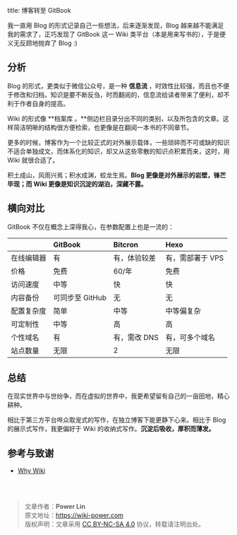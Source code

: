title: 博客转至 GitBook

我一直用 Blog 的形式记录自己一些想法，后来逐渐发现，Blog 越来越不能满足我的需求了，正巧发现了 GitBook 这一 Wiki 类平台（本是用来写书的），于是便义无反顾地抛弃了 Blog :\)

## 分析

Blog 的形式，更类似于微信公众号，是一种 **信息流** ，时效性比较强，而且也不便于修改和归档，知识是要不断反刍，时而翻阅的，信息流给读者带来了便利，却不利于作者自身的提高。

Wiki 的形式像 **档案库 。**侧边栏目录分出不同的类别，以及所包含的文章。这样简洁明晰的结构很方便检索，也更像是在翻阅一本书的不同章节。

更多的时候，博客作为一个比较正式的对外展示载体，一些琐碎而不可或缺的知识不适合单独成文，而体系化的知识，却又从这些零散的知识点积累而来，这时，用 Wiki 就很合适了。

积土成山，风雨兴焉；积水成渊，蛟龙生焉。**Blog 更像是对外展示的岩壁，锋芒毕现；而 Wiki 更像是知识沉淀的湖泊，深藏不露。**

## 横向对比

GitBook 不仅在概念上深得我心，在参数配置上也是一流的：

|            | GitBook         | Bitcron      | Hexo             |
| :--------- | :-------------- | :----------- | :--------------- |
| 在线编辑器 | 有              | 有，体验较差 | 有，需部署于 VPS |
| 价格       | 免费            | 60/年        | 免费             |
| 访问速度   | 中等            | 快           | 快               |
| 内容备份   | 可同步至 GitHub | 无           | 无               |
| 配置复杂度 | 简单            | 中等         | 中等偏复杂       |
| 可定制性   | 中等            | 高           | 高               |
| 个性域名   | 有              | 有，需改 DNS | 有，可多个域名   |
| 站点数量   | 无限            | 2            | 无限             |

## 总结

在现实世界中与世纷争，而在虚拟的世界中，我更希望留有自己的一亩田地，精心耕种。

相比于第三方平台哗众取宠式的写作，在独立博客下能更静下心来。相比于 Blog 的展示式写作，我更偏好于 Wiki 的收纳式写作。**沉淀后吸收，厚积而薄发。**

## 参考与致谢

- [Why Wiki](https://wiki.imshuai.com/why-wiki.html)

<br />

<br />

> 文章作者：**Power Lin**  
> 原文地址：<https://wiki-power.com>  
> 版权声明：文章采用 [CC BY-NC-SA 4.0](https://creativecommons.org/licenses/by/4.0/deed.zh) 协议，转载请注明出处。
